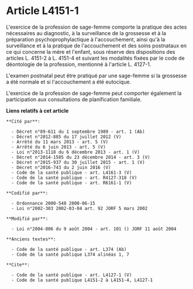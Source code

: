 # Article L4151-1

L'exercice de la profession de sage-femme comporte la pratique des actes nécessaires au diagnostic, à la surveillance de la
grossesse et à la préparation psychoprophylactique à l'accouchement, ainsi qu'à la surveillance et à la pratique de
l'accouchement et des soins postnataux en ce qui concerne la mère et l'enfant, sous réserve des dispositions des articles L.
4151-2 à L. 4151-4 et suivant les modalités fixées par le code de déontologie de la profession, mentionné à l'article L.
4127-1.

L'examen postnatal peut être pratiqué par une sage-femme si la grossesse a été normale et si l'accouchement a été eutocique.

L'exercice de la profession de sage-femme peut comporter également la participation aux consultations de planification
familiale.

**Liens relatifs à cet article**

	**Cité par**:

	  - Décret n°89-611 du 1 septembre 1989 - art. 1 (Ab)
	  - Décret n°2012-885 du 17 juillet 2012 (V)
	  - Arrêté du 11 mars 2013 - art. 5 (V)
	  - Arrêté du 6 juin 2013 - art. 5 (V)
	  - Loi n°2013-1118 du 6 décembre 2013 - art. 1 (V)
	  - Décret n°2014-1585 du 23 décembre 2014 - art. 3 (V)
	  - Décret n°2015-937 du 30 juillet 2015 - art. 1 (V)
	  - Décret n°2016-743 du 2 juin 2016 (V)
	  - Code de la santé publique - art. L4161-3 (V)
	  - Code de la santé publique - art. R4127-318 (V)
	  - Code de la santé publique - art. R6161-1 (V)

	**Codifié par**:

	  - Ordonnance 2000-548 2000-06-15
	  - Loi n°2002-303 2002-03-04 art. 92 JORF 5 mars 2002

	**Modifié par**:

	  - Loi n°2004-806 du 9 août 2004 - art. 101 () JORF 11 août 2004

	**Anciens textes**:

	  - Code de la santé publique - art. L374 (Ab)
	  - Code de la santé publique L374 alinéas 1, 7

	**Cite**:

	  - Code de la santé publique - art. L4127-1 (V)
	  - Code de la santé publique L4151-2 à L4151-4, L4127-1
